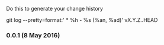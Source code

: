 Do this to generate your change history

  git log --pretty=format:'  * %h - %s (%an, %ad)' vX.Y.Z..HEAD

### 0.0.1 (8 May 2016)
